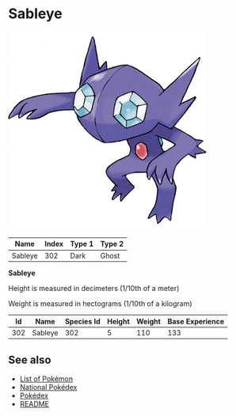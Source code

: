 # Sableye


![Sableye](images/302.png)

| **Name** | **Index** | **Type 1** | **Type 2** |
|----|----|----|----|
| Sableye | 302 | Dark | Ghost  |

**Sableye** 


Height is measured in decimeters (1/10th of a meter)

Weight is measured in hectograms (1/10th of a kilogram)

| **Id** | **Name** | **Species Id** | **Height** | **Weight** | **Base Experience** |
|--------|----------|----------------|------------|------------|---------------------|
| 302 | Sableye | 302 | 5 | 110 | 133 |


## See also

- [List of Pokémon](../pokemon.md)
- [National Pokédex](../national_pokedex.md)
- [Pokédex](../pokedex.md)
- [README](../README.md)
